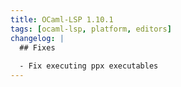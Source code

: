 ```yaml
---
title: OCaml-LSP 1.10.1
tags: [ocaml-lsp, platform, editors]
changelog: |
  ## Fixes
  
  - Fix executing ppx executables
---
```


